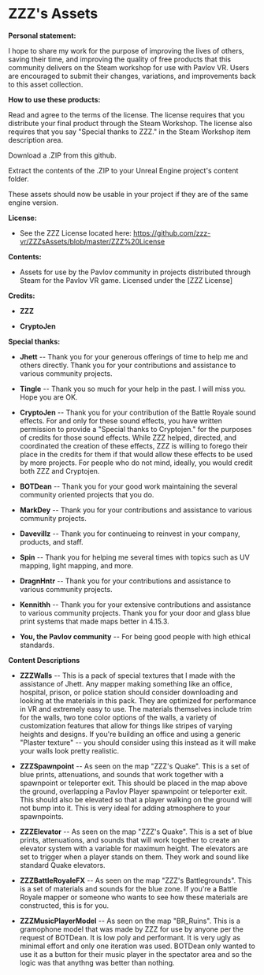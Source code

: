 # ZZZ's Assets

**Personal statement:**

I hope to share my work for the purpose of improving the lives of others, saving their time, and improving the quality of free products that this community delivers on the Steam workshop for use with Pavlov VR. Users are encouraged to submit their changes, variations, and improvements back to this asset collection.


**How to use these products:**

Read and agree to the terms of the license. The license requires that you distribute your final product through the Steam Workshop. The license also requires that you say "Special thanks to ZZZ." in the Steam Workshop item description area.

Download a .ZIP from this github.

Extract the contents of the .ZIP to your Unreal Engine project's content folder.

These assets should now be usable in your project if they are of the same engine version.

**License:**

* See the ZZZ License located here: https://github.com/zzz-vr/ZZZsAssets/blob/master/ZZZ%20License



**Contents:**

* Assets for use by the Pavlov community in projects distributed through Steam for the Pavlov VR game. Licensed under the [ZZZ License]



**Credits:**

* **ZZZ**

* **CryptoJen**

**Special thanks:**

* **Jhett** -- Thank you for your generous offerings of time to help me and others directly. Thank you for your contributions and assistance to various community projects.

* **Tingle** -- Thank you so much for your help in the past. I will miss you. Hope you are OK.

* **CryptoJen** -- Thank you for your contribution of the Battle Royale sound effects. For and only for these sound effects, you have written permission to provide a "Special thanks to Cryptojen." for the purposes of credits for those sound effects. While ZZZ helped, directed, and coordinated the creation of these effects, ZZZ is willing to forego their place in the credits for them if that would allow these effects to be used by more projects. For people who do not mind, ideally, you would credit both ZZZ and Cryptojen.

* **BOTDean** -- Thank you for your good work maintaining the several community oriented projects that you do.

* **MarkDey** -- Thank you for your contributions and assistance to various community projects.

* **Davevillz** -- Thank you for continueing to reinvest in your company, products, and staff. 

* **Spin** -- Thank you for helping me several times with topics such as UV mapping, light mapping, and more.

* **DragnHntr** -- Thank you for your contributions and assistance to various community projects.

* **Kennithh** -- Thank you for your extensive contributions and assistance to various community projects. Thank you for your door and glass blue print systems that made maps better in 4.15.3.

* **You, the Pavlov community** -- For being good people with high ethical standards.



**Content Descriptions**

* **ZZZWalls** -- This is a pack of special textures that I made with the assistance of Jhett. Any mapper making something like an office, hospital, prison, or police station should consider downloading and looking at the materials in this pack. They are optimized for performance in VR and extremely easy to use. The materials themselves include trim for the walls, two tone color options of the walls, a variety of customization features that allow for things like stripes of varying heights and designs. If you're building an office and using a generic "Plaster texture" -- you should consider using this instead as it will make your walls look pretty realistic. 

* **ZZZSpawnpoint** -- As seen on the map "ZZZ's Quake". This is a set of blue prints, attenuations, and sounds that work together with a spawnpoint or teleporter exit. This should be placed in the map above the ground, overlapping a Pavlov Player spawnpoint or teleporter exit. This should also be elevated so that a player walking on the ground will not bump into it. This is very ideal for adding atmosphere to your spawnpoints.

* **ZZZElevator** -- As seen on the map "ZZZ's Quake". This is a set of blue prints, attenuations, and sounds that will work together to create an elevator system with a variable for maximum height. The elevators are set to trigger when a player stands on them. They work and sound like standard Quake elevators.

* **ZZZBattleRoyaleFX** -- As seen on the map "ZZZ's Battlegrounds". This is a set of materials and sounds for the blue zone. If you're a Battle Royale mapper or someone who wants to see how these materials are constructed, this is for you.

* **ZZZMusicPlayerModel** -- As seen on the map "BR_Ruins". This is a gramophone model that was made by ZZZ for use by anyone per the request of BOTDean. It is low poly and performant. It is very ugly as minimal effort and only one iteration was used. BOTDean only wanted to use it as a button for their music player in the spectator area and so the logic was that anythng was better than nothing.
